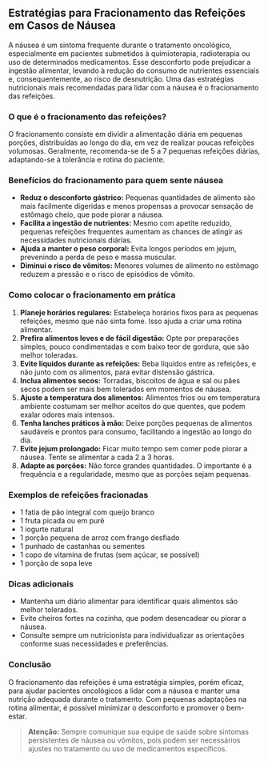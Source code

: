 
## Estratégias para Fracionamento das Refeições em Casos de Náusea

A náusea é um sintoma frequente durante o tratamento oncológico, especialmente em pacientes submetidos à quimioterapia, radioterapia ou uso de determinados medicamentos. Esse desconforto pode prejudicar a ingestão alimentar, levando à redução do consumo de nutrientes essenciais e, consequentemente, ao risco de desnutrição. Uma das estratégias nutricionais mais recomendadas para lidar com a náusea é o fracionamento das refeições.

### O que é o fracionamento das refeições?

O fracionamento consiste em dividir a alimentação diária em pequenas porções, distribuídas ao longo do dia, em vez de realizar poucas refeições volumosas. Geralmente, recomenda-se de 5 a 7 pequenas refeições diárias, adaptando-se à tolerância e rotina do paciente.

### Benefícios do fracionamento para quem sente náusea

- **Reduz o desconforto gástrico:** Pequenas quantidades de alimento são mais facilmente digeridas e menos propensas a provocar sensação de estômago cheio, que pode piorar a náusea.
- **Facilita a ingestão de nutrientes:** Mesmo com apetite reduzido, pequenas refeições frequentes aumentam as chances de atingir as necessidades nutricionais diárias.
- **Ajuda a manter o peso corporal:** Evita longos períodos em jejum, prevenindo a perda de peso e massa muscular.
- **Diminui o risco de vômitos:** Menores volumes de alimento no estômago reduzem a pressão e o risco de episódios de vômito.

### Como colocar o fracionamento em prática

1. **Planeje horários regulares:** Estabeleça horários fixos para as pequenas refeições, mesmo que não sinta fome. Isso ajuda a criar uma rotina alimentar.
2. **Prefira alimentos leves e de fácil digestão:** Opte por preparações simples, pouco condimentadas e com baixo teor de gordura, que são melhor toleradas.
3. **Evite líquidos durante as refeições:** Beba líquidos entre as refeições, e não junto com os alimentos, para evitar distensão gástrica.
4. **Inclua alimentos secos:** Torradas, biscoitos de água e sal ou pães secos podem ser mais bem tolerados em momentos de náusea.
5. **Ajuste a temperatura dos alimentos:** Alimentos frios ou em temperatura ambiente costumam ser melhor aceitos do que quentes, que podem exalar odores mais intensos.
6. **Tenha lanches práticos à mão:** Deixe porções pequenas de alimentos saudáveis e prontos para consumo, facilitando a ingestão ao longo do dia.
7. **Evite jejum prolongado:** Ficar muito tempo sem comer pode piorar a náusea. Tente se alimentar a cada 2 a 3 horas.
8. **Adapte as porções:** Não force grandes quantidades. O importante é a frequência e a regularidade, mesmo que as porções sejam pequenas.

### Exemplos de refeições fracionadas

- 1 fatia de pão integral com queijo branco
- 1 fruta picada ou em purê
- 1 iogurte natural
- 1 porção pequena de arroz com frango desfiado
- 1 punhado de castanhas ou sementes
- 1 copo de vitamina de frutas (sem açúcar, se possível)
- 1 porção de sopa leve

### Dicas adicionais

- Mantenha um diário alimentar para identificar quais alimentos são melhor tolerados.
- Evite cheiros fortes na cozinha, que podem desencadear ou piorar a náusea.
- Consulte sempre um nutricionista para individualizar as orientações conforme suas necessidades e preferências.

### Conclusão

O fracionamento das refeições é uma estratégia simples, porém eficaz, para ajudar pacientes oncológicos a lidar com a náusea e manter uma nutrição adequada durante o tratamento. Com pequenas adaptações na rotina alimentar, é possível minimizar o desconforto e promover o bem-estar.

> **Atenção:** Sempre comunique sua equipe de saúde sobre sintomas persistentes de náusea ou vômitos, pois podem ser necessários ajustes no tratamento ou uso de medicamentos específicos.
```
